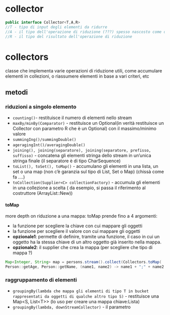 # collector
```java
public interface Collector<T,A,R>
//T - tipo di input degli elementi da ridurre
//A - il tipo dell'operazione di riduzione (???) spesso nascosto come dettaglio implementativo
//R - il tipo del risultato dell'operazione di riduzione
```

# collectors
classe che implementa varie operazioni di riduzione utili, come accumulare elementi in collezioni, o riassumere elementi in base a vari criteri, etc
## metodi
### riduzioni a singolo elemento
- `counting()`- restituisce il numero di elementi nello stream 
- `maxBy/minBy(Comparator)` - restituisce un Optional(in verità restituisce un Collector con parametro R che è un Optional) con il massimo/minimo valore
- `summingIng()/summingDouble()`
- `ageragingInt()/averagingDouble()`
- `joining(), joining(separatore), joining(separatore, prefisso, suffisso)` - concatena gli elementi stringa dello stream in un’unica stringa finale (il separatore è di tipo CharSequence)
- `toList(), toSet(), toMap()` - accumulano gli elementi in una lista, un set o una map (non c’è garanzia sul tipo di List, Set o Map) (chissà come fa ….)
- `toCollection(Supplier<C> collectionFactory)` - accumula gli elementi in una collezione a scelta ( da esempio, si passa il riferimento al costruttore (ArrayList::New))
#### toMap
more depth on riduzione a una mappa:
toMap prende fino a 4 argomenti:
- la funzione per scegliere la chiave con cui mappare gli oggetti
- la funzione per scegliere il valore con cui mappare gli oggetti
- **opzionale1**: permette di definire, tramite una funzione, il caso in cui un oggetto ha la stessa chiave di un altro oggetto già inserito nella mappa.
- **opzionale2**: il supplier che crea la mappa (per scegliere che tipo di mappa ?)
```java
Map<Integer, String> map = persons.stream().collect(Collectors.toMap(
Person::getAge, Person::getName, (name1, name2) -> name1 + ";" + name2 ));
```

### raggruppamento di elementi
- `groupingBy(lambda che mappa gli elementi di tipo T in bucket rappresentati da oggetti di qualche altro tipo S)` - restituisce una Map\<S, List\<T>> (lo uso per creare una mappa chiave:Lista)
- `groupingBy(lambda, downStreamCollector)` - il parametro 
